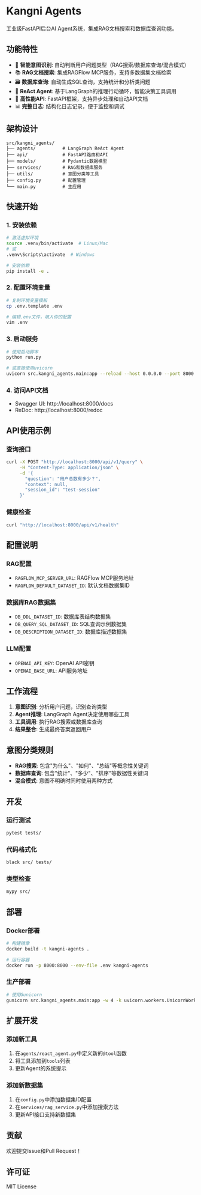 # Kangni Agents

工业级FastAPI后台AI Agent系统，集成RAG文档搜索和数据库查询功能。

## 功能特性

- 🤖 **智能意图识别**: 自动判断用户问题类型（RAG搜索/数据库查询/混合模式）
- 📚 **RAG文档搜索**: 集成RAGFlow MCP服务，支持多数据集文档检索
- 🗃️ **数据库查询**: 自动生成SQL查询，支持统计和分析类问题
- 🔄 **ReAct Agent**: 基于LangGraph的推理行动循环，智能决策工具调用
- 🚀 **高性能API**: FastAPI框架，支持异步处理和自动API文档
- 📊 **完整日志**: 结构化日志记录，便于监控和调试

## 架构设计

```
src/kangni_agents/
├── agents/          # LangGraph ReAct Agent
├── api/             # FastAPI路由和API
├── models/          # Pydantic数据模型
├── services/        # RAG和数据库服务
├── utils/           # 意图分类等工具
├── config.py        # 配置管理
└── main.py          # 主应用
```

## 快速开始

### 1. 安装依赖

```bash
# 激活虚拟环境
source .venv/bin/activate  # Linux/Mac
# 或
.venv\Scripts\activate  # Windows

# 安装依赖
pip install -e .
```

### 2. 配置环境变量

```bash
# 复制环境变量模板
cp .env.template .env

# 编辑.env文件，填入你的配置
vim .env
```

### 3. 启动服务

```bash
# 使用启动脚本
python run.py

# 或直接使用uvicorn
uvicorn src.kangni_agents.main:app --reload --host 0.0.0.0 --port 8000
```

### 4. 访问API文档

- Swagger UI: http://localhost:8000/docs
- ReDoc: http://localhost:8000/redoc

## API使用示例

### 查询接口

```bash
curl -X POST "http://localhost:8000/api/v1/query" \
     -H "Content-Type: application/json" \
     -d '{
       "question": "用户总数有多少？",
       "context": null,
       "session_id": "test-session"
     }'
```

### 健康检查

```bash
curl "http://localhost:8000/api/v1/health"
```

## 配置说明

### RAG配置
- `RAGFLOW_MCP_SERVER_URL`: RAGFlow MCP服务地址
- `RAGFLOW_DEFAULT_DATASET_ID`: 默认文档数据集ID

### 数据库RAG数据集
- `DB_DDL_DATASET_ID`: 数据库表结构数据集
- `DB_QUERY_SQL_DATASET_ID`: SQL查询示例数据集  
- `DB_DESCRIPTION_DATASET_ID`: 数据库描述数据集

### LLM配置
- `OPENAI_API_KEY`: OpenAI API密钥
- `OPENAI_BASE_URL`: API服务地址

## 工作流程

1. **意图识别**: 分析用户问题，识别查询类型
2. **Agent推理**: LangGraph Agent决定使用哪些工具
3. **工具调用**: 执行RAG搜索或数据库查询
4. **结果整合**: 生成最终答案返回用户

## 意图分类规则

- **RAG搜索**: 包含"为什么"、"如何"、"总结"等概念性关键词
- **数据库查询**: 包含"统计"、"多少"、"排序"等数据性关键词
- **混合模式**: 意图不明确时同时使用两种方式

## 开发

### 运行测试

```bash
pytest tests/
```

### 代码格式化

```bash
black src/ tests/
```

### 类型检查

```bash
mypy src/
```

## 部署

### Docker部署

```bash
# 构建镜像
docker build -t kangni-agents .

# 运行容器
docker run -p 8000:8000 --env-file .env kangni-agents
```

### 生产部署

```bash
# 使用Gunicorn
gunicorn src.kangni_agents.main:app -w 4 -k uvicorn.workers.UnicornWorker
```

## 扩展开发

### 添加新工具

1. 在`agents/react_agent.py`中定义新的`@tool`函数
2. 将工具添加到`tools`列表
3. 更新Agent的系统提示

### 添加新数据集

1. 在`config.py`中添加数据集ID配置
2. 在`services/rag_service.py`中添加搜索方法
3. 更新API接口支持新数据集

## 贡献

欢迎提交Issue和Pull Request！

## 许可证

MIT License